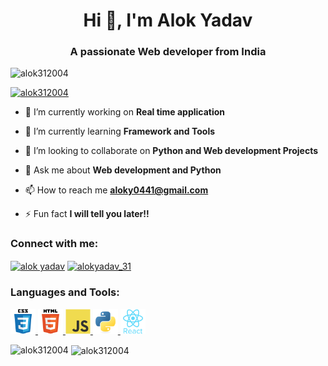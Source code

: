 <h1 align="center">Hi 👋, I'm Alok Yadav</h1>
<h3 align="center">A passionate Web developer from India</h3>

<p align="left"> <img src="https://komarev.com/ghpvc/?username=alok312004&label=Profile%20views&color=0e75b6&style=flat" alt="alok312004" /> </p>

<p align="left"> <a href="https://github.com/ryo-ma/github-profile-trophy"><img src="https://github-profile-trophy.vercel.app/?username=alok312004" alt="alok312004" /></a> </p>

- 🔭 I’m currently working on **Real time application**

- 🌱 I’m currently learning **Framework and Tools**

- 👯 I’m looking to collaborate on **Python and Web development Projects**

- 💬 Ask me about **Web development and Python**

- 📫 How to reach me **aloky0441@gmail.com**

- ⚡ Fun fact **I will tell you later!!**

<h3 align="left">Connect with me:</h3>
<p align="left">
<a href="https://linkedin.com/in/alok yadav" target="blank"><img align="center" src="https://raw.githubusercontent.com/rahuldkjain/github-profile-readme-generator/master/src/images/icons/Social/linked-in-alt.svg" alt="alok yadav" height="30" width="40" /></a>
<a href="https://instagram.com/alokyadav_31" target="blank"><img align="center" src="https://raw.githubusercontent.com/rahuldkjain/github-profile-readme-generator/master/src/images/icons/Social/instagram.svg" alt="alokyadav_31" height="30" width="40" /></a>
</p>

<h3 align="left">Languages and Tools:</h3>
<p align="left"> <a href="https://www.w3schools.com/css/" target="_blank" rel="noreferrer"> <img src="https://raw.githubusercontent.com/devicons/devicon/master/icons/css3/css3-original-wordmark.svg" alt="css3" width="40" height="40"/> </a> <a href="https://www.w3.org/html/" target="_blank" rel="noreferrer"> <img src="https://raw.githubusercontent.com/devicons/devicon/master/icons/html5/html5-original-wordmark.svg" alt="html5" width="40" height="40"/> </a> <a href="https://developer.mozilla.org/en-US/docs/Web/JavaScript" target="_blank" rel="noreferrer"> <img src="https://raw.githubusercontent.com/devicons/devicon/master/icons/javascript/javascript-original.svg" alt="javascript" width="40" height="40"/> </a> <a href="https://www.python.org" target="_blank" rel="noreferrer"> <img src="https://raw.githubusercontent.com/devicons/devicon/master/icons/python/python-original.svg" alt="python" width="40" height="40"/> </a> <a href="https://reactjs.org/" target="_blank" rel="noreferrer"> <img src="https://raw.githubusercontent.com/devicons/devicon/master/icons/react/react-original-wordmark.svg" alt="react" width="40" height="40"/> </a> </p>

<p><img align="left" src="https://github-readme-stats.vercel.app/api/top-langs?username=alok312004&show_icons=true&locale=en&layout=compact" alt="alok312004" /></p>

<p>&nbsp;<img align="center" src="https://github-readme-stats.vercel.app/api?username=alok312004&show_icons=true&locale=en" alt="alok312004" /></p>
